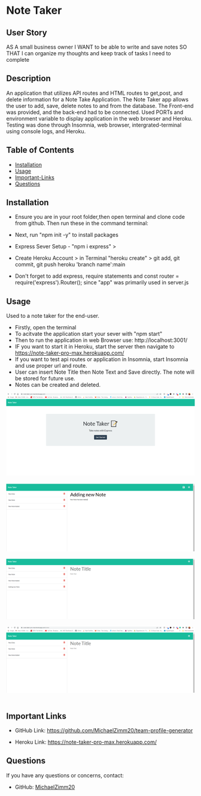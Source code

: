 # Note Taker 

## User Story 
AS A small business owner
I WANT to be able to write and save notes
SO THAT I can organize my thoughts and keep track of tasks I need to complete

## Description
  An application that utilizes API routes and HTML routes to get,post, and delete information for a Note Take Application. The Note Taker app allows the user to add, save, delete notes to and from the database. The Front-end was provided, and the back-end had to be connected. Used PORTs and environment variable to display application in the web browser and Heroku. Testing was done through Insomnia, web browser, intergrated-terminal using console logs, and Heroku.


## Table of Contents 
  * [Installation](#installation)
  * [Usage](#usage)
  * [Important-Links](#Important-Links)
  * [Questions](#questions)

  ## Installation
  * Ensure you are in your root folder,then open terminal and clone code from github. Then run these in the command terminal:

  * Next, run "npm init -y" to install packages 
  * Express Sever Setup - "npm i express" > 
  * Create Heroku Account > in Terminal "heroku create" > git add, git commit, git push heroku 'branch name':main
  * Don't forget to add express, require statements and const router = require('express').Router(); since "app" was primarily used in server.js

   ## Usage 
  Used to a note taker for the end-user. 
  * Firstly, open the terminal 
  * To acitvate the application start your sever with "npm start"
  * Then to run the application in web Browser use: http://localhost:3001/
  * IF you want to start it in Heroku, start the server then navigate to https://note-taker-pro-max.herokuapp.com/
  * If you want to test api routes or application in Insomnia, start Insomnia and use proper url and route.
  * User can insert Note Title then Note Text and Save directly. The note will be stored for future use. 
  * Notes can be created and deleted. 



![Note Taker Screenshot](assets/images/Picture1.png)
 <br/><br/>
![Note Taker Screenshot](assets/images/Picture2.png)
 <br/><br/>
 ![Note Taker Screenshot](assets/images/Picture3.png)
 <br/><br/>
 ![Note Taker Screenshot](assets/images/Picture4.png)
 <br/><br/>

 ## Important Links 
* GitHub Link: https://github.com/MichaelZimm20/team-profile-generator

* Heroku Link: https://note-taker-pro-max.herokuapp.com/


## Questions 
  If you have any questions or concerns, contact:
  * GitHub: [MichaelZimm20](https://github.com/MichaelZimm20)
